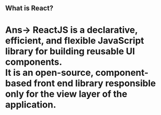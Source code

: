 ## What is React?
# Ans-> ReactJS is a declarative, efficient, and flexible JavaScript library for building reusable UI components.<br> It is an open-source, component-based front end library responsible only for the view layer of the application.
